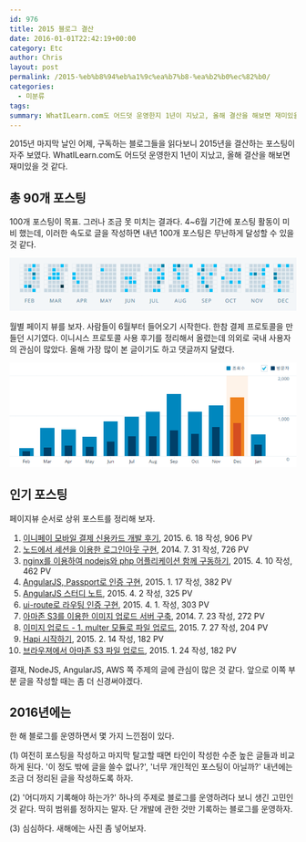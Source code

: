 ```yaml
---
id: 976
title: 2015 블로그 결산
date: 2016-01-01T22:42:19+00:00
category: Etc
author: Chris
layout: post
permalink: /2015-%eb%b8%94%eb%a1%9c%ea%b7%b8-%ea%b2%b0%ec%82%b0/
categories:
  - 미분류
tags:
summary: WhatILearn.com도 어드덧 운영한지 1년이 지났고, 올해 결산을 해보면 재미있을 것 같다.
---
```

2015년 마지막 날인 어제, 구독하는 블로그들을 읽다보니 2015년을 결산하는 포스팅이 자주 보였다. WhatILearn.com도 어드덧 운영한지 1년이 지났고, 올해 결산을 해보면 재미있을 것 같다.

## 총 90개 포스팅

100개 포스팅이 목표. 그러나 조금 못 미치는 결과다. 4~6월 기간에 포스팅 활동이 미비 했는데, 이러한 속도로 글을 작성하면 내년 100개 포스팅은 무난하게 달성할 수 있을 것 같다.

![graph](/assets/imgs/2016/graph.png)


월별 페이지 뷰를 보자. 사람들이 6월부터 들어오기 시작한다. 한참 결제 프로토콜을 만들던 시기였다. 이니시스 프로토콜 사용 후기를 정리해서 올렸는데 의외로 국내 사용자의 관심이 많았다. 올해 가장 많이 본 글이기도 하고 댓글까지 달렸다.

![graph2](/assets/imgs/2016/graph2.png)

## 인기 포스팅

페이지뷰 순서로 상위 포스트를 정리해 보자.

1. [이니페이 모바일 결제 신용카드 개발 후기](/%EC%9D%B4%EB%8B%88%ED%8E%98%EC%9D%B4-%EB%AA%A8%EB%B0%94%EC%9D%BC-%EA%B2%B0%EC%A0%9C-%EC%8B%A0%EC%9A%A9%EC%B9%B4%EB%93%9C-%EA%B0%9C%EB%B0%9C-%ED%9B%84%EA%B8%B0/), 2015. 6. 18 작성, 906 PV
1. [노드에서 세션을 이용한 로그인아웃 구현](/%EB%85%B8%EB%93%9C%EC%97%90%EC%84%9C-%EC%84%B8%EC%85%98%EC%9D%84-%EC%9D%B4%EC%9A%A9%ED%95%9C-%EB%A1%9C%EA%B7%B8%EC%9D%B8%EC%95%84%EC%9B%83-%EA%B5%AC%ED%98%84/), 2014. 7. 31 작성, 726 PV
1. [nginx를 이용하여 nodejs와 php 어플리케이션 함께 구동하기](/how-to-run-nodejs-and-php-by-using-nginx/), 2015. 4. 10 작성, 462 PV
1. [AngularJS, Passport로 인증 구현](/angularjs-passport%EB%A1%9C-%EC%9D%B8%EC%A6%9D%EA%B5%AC%ED%98%84/), 2015. 1. 17 작성, 382 PV
1. [AngularJS 스터디 노트](/angularjs-%EC%8A%A4%ED%84%B0%EB%94%94-%EB%85%B8%ED%8A%B8/), 2015. 4. 2 작성, 325 PV
1. [ui-route로 라우팅 인증 구현](/ui-route%EB%A1%9C-%EB%9D%BC%EC%9A%B0%ED%8C%85-%EC%9D%B8%EC%A6%9D-%EA%B5%AC%ED%98%84/), 2015. 4. 1. 작성, 303 PV
1. [아마존 S3를 이용한 이미지 업로드 서버 구축](/%EC%95%84%EB%A7%88%EC%A1%B4-s3%EB%A5%BC-%EC%9D%B4%EC%9A%A9%ED%95%9C-%EC%9D%B4%EB%AF%B8%EC%A7%80-%EC%97%85%EB%A1%9C%EB%93%9C-%EC%84%9C%EB%B2%84-%EA%B5%AC%EC%B6%95/), 2014. 7. 23 작성, 272 PV
1. [이미지 업로드 - 1. multer 모듈로 파일 업로드](/%EC%9D%B4%EB%AF%B8%EC%A7%80-%EC%97%85%EB%A1%9C%EB%93%9C-1-multer-%EB%AA%A8%EB%93%88%EB%A1%9C-%ED%8C%8C%EC%9D%BC-%EC%97%85%EB%A1%9C%EB%93%9C/), 2015. 7. 27 작성, 204 PV
1. [Hapi 시작하기](/start-with-hapi/), 2015. 2. 14 작성, 182 PV
1. [브라우져에서 아마존 S3 파일 업로드](/%EB%B8%8C%EB%9D%BC%EC%9A%B0%EC%A0%B8%EC%97%90%EC%84%9C-%EC%95%84%EB%A7%88%EC%A1%B4-s3-%ED%8C%8C%EC%9D%BC-%EC%97%85%EB%A1%9C%EB%93%9C/), 2015. 1. 24 작성, 182 PV

결재, NodeJS, AngularJS, AWS 쪽 주제의 글에 관심이 많은 것 같다. 앞으로 이쪽 부분 글을 작성할 때는 좀 더 신경써야겠다.


## 2016년에는

한 해 블로그를 운영하면서 몇 가지 느낀점이 있다.

(1) 여전히 포스팅을 작성하고 마지막 탈고할 때면 타인이 작성한 수준 높은 글들과 비교하게 된다. '이 정도 밖에 글을 쓸수 없나?', '너무 개인적인 포스팅이 아닐까?' 내년에는 조금 더 정리된 글을 작성하도록 하자.

(2) '어디까지 기록해야 하는가?' 하나의 주제로 블로그를 운영하려다 보니 생긴 고민인것 같다. 딱히 범위를 정하지는 말자. 단 개발에 관한 것만 기록하는 블로그를 운영하자.

(3) 심심하다. 새해에는 사진 좀 넣어보자.
